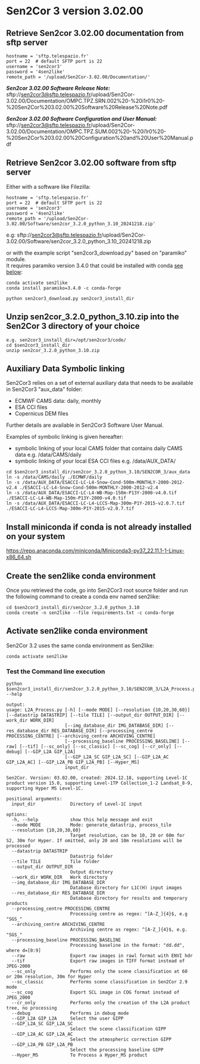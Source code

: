 # Sen2Cor 3 version 3.02.00

## Retrieve Sen2cor 3.02.00 documentation from sftp server

```
hostname = 'sftp.telespazio.fr'
port = 22  # default SFTP port is 22
username = 'sen2cor3'
password = '4sen2like'
remote_path = '/upload/Sen2Cor-3.02.00/Documentation/'
```

**_Sen2cor 3.02.00 Software Release Note:_**  
sftp://sen2cor3@sftp.telespazio.fr/upload/Sen2Cor-3.02.00/Documentation/OMPC.TPZ.SRN.002%20-%20i1r0%20-%20Sen2Cor%203.02.00%20Software%20Release%20Note.pdf

**_Sen2cor 3.02.00 Software Configuration and User Manual:_**  
sftp://sen2cor3@sftp.telespazio.fr/upload/Sen2Cor-3.02.00/Documentation/OMPC.TPZ.SUM.002%20-%20i1r0%20-%20Sen2Cor%203.02.00%20Configuration%20and%20User%20Manual.pdf

## Retrieve Sen2cor 3.02.00 software from sftp server

Either with a software like Filezilla:

```
hostname = 'sftp.telespazio.fr'
port = 22  # default SFTP port is 22
username = 'sen2cor3'
password = '4sen2like'
remote_path = '/upload/Sen2Cor-3.02.00/Software/sen2cor_3.2.0_python_3.10_20241218.zip'
```

e.g: sftp://sen2cor3@sftp.telespazio.fr/upload/Sen2Cor-3.02.00/Software/sen2cor_3.2.0_python_3.10_20241218.zip

or with the example script "sen2cor3_download.py" based on "paramiko" module.  
It requires paramiko version 3.4.0 that could be installed with conda [see below](#create-the-sen2like-conda-environment):

```
conda activate sen2like
conda install paramiko=3.4.0 -c conda-forge
```

```
python sen2cor3_download.py sen2cor3_install_dir
```

## Unzip sen2cor_3.2.0_python_3.10.zip into the Sen2Cor 3 directory of your choice

```
e.g. sen2cor3_install_dir=/opt/sen2cor3/code/
cd $sen2cor3_install_dir
unzip sen2cor_3.2.0_python_3.10.zip
```

## Auxiliary Data Symbolic linking

Sen2Cor3 relies on a set of external auxiliary data that needs to be available in Sen2Cor3 "aux_data" folder:
- ECMWF CAMS data: daily, monthly
- ESA CCI files
- Copernicus DEM files

Further details are available in Sen2Cor3 Software User Manual.

Examples of symbolic linking is given hereafter:
- symbolic linking of your local CAMS folder that contains daily CAMS data e.g. /data/CAMS/daily
- symbolic linking of your local ESA CCI files e.g. /data/AUX_DATA/


```
cd $sen2cor3_install_dir/sen2cor_3.2.0_python_3.10/SEN2COR_3/aux_data
ln -s /data/CAMS/daily ./ECMWF/daily
ln -s /data/AUX_DATA/ESACCI-LC-L4-Snow-Cond-500m-MONTHLY-2000-2012-v2.4 ./ESACCI-LC-L4-Snow-Cond-500m-MONTHLY-2000-2012-v2.4
ln -s /data/AUX_DATA/ESACCI-LC-L4-WB-Map-150m-P13Y-2000-v4.0.tif ./ESACCI-LC-L4-WB-Map-150m-P13Y-2000-v4.0.tif
ln -s /data/AUX_DATA/ESACCI-LC-L4-LCCS-Map-300m-P1Y-2015-v2.0.7.tif ./ESACCI-LC-L4-LCCS-Map-300m-P1Y-2015-v2.0.7.tif
```

## Install miniconda if conda is not already installed on your system

https://repo.anaconda.com/miniconda/Miniconda3-py37_22.11.1-1-Linux-x86_64.sh

## Create the sen2like conda environment

Once you retrieved the code, go into Sen2Cor3 root source folder and run the following command to create a conda env named sen2like:

```
cd $sen2cor3_install_dir/sen2cor_3.2.0_python_3.10
conda create -n sen2like --file requirements.txt -c conda-forge
```

## Activate sen2like conda environment

Sen2Cor 3.2 uses the same conda environment as Sen2like:

``` 
conda activate sen2like
```

### Test the Command line execution

```
python $sen2cor3_install_dir/sen2cor_3.2.0_python_3.10/SEN2COR_3/L2A_Process.py --help

output:
usage: L2A_Process.py [-h] [--mode MODE] [--resolution {10,20,30,60}] [--datastrip DATASTRIP] [--tile TILE] [--output_dir OUTPUT_DIR] [--work_dir WORK_DIR]
                      [--img_database_dir IMG_DATABASE_DIR] [--res_database_dir RES_DATABASE_DIR] [--processing_centre PROCESSING_CENTRE] [--archiving_centre ARCHIVING_CENTRE]
                      [--processing_baseline PROCESSING_BASELINE] [--raw] [--tif] [--sc_only] [--sc_classic] [--sc_cog] [--cr_only] [--debug] [--GIP_L2A GIP_L2A]
                      [--GIP_L2A_SC GIP_L2A_SC] [--GIP_L2A_AC GIP_L2A_AC] [--GIP_L2A_PB GIP_L2A_PB] [--Hyper_MS]
                      input_dir

Sen2Cor. Version: 03.02.00, created: 2024.12.18, supporting Level-1C product version 15.0, supporting Level-1TP Collection_1-2 Landsat_8-9, supporting Hyper MS Level-1C.

positional arguments:
  input_dir             Directory of Level-1C input

options:
  -h, --help            show this help message and exit
  --mode MODE           Mode: generate_datastrip, process_tile
  --resolution {10,20,30,60}
                        Target resolution, can be 10, 20 or 60m for S2, 30m for Hyper. If omitted, only 20 and 10m resolutions will be processed
  --datastrip DATASTRIP
                        Datastrip folder
  --tile TILE           Tile folder
  --output_dir OUTPUT_DIR
                        Output directory
  --work_dir WORK_DIR   Work directory
  --img_database_dir IMG_DATABASE_DIR
                        Database directory for L1C(H) input images
  --res_database_dir RES_DATABASE_DIR
                        Database directory for results and temporary products
  --processing_centre PROCESSING_CENTRE
                        Processing centre as regex: ^[A-Z_]{4}$, e.g "SGS_"
  --archiving_centre ARCHIVING_CENTRE
                        Archiving centre as regex: ^[A-Z_]{4}$, e.g. "SGS_"
  --processing_baseline PROCESSING_BASELINE
                        Processing baseline in the format: "dd.dd", where d=[0:9]
  --raw                 Export raw images in rawl format with ENVI hdr
  --tif                 Export raw images in TIFF format instead of JPEG-2000
  --sc_only             Performs only the scene classification at 60 or 20m resolution, 30m for Hyper
  --sc_classic          Performs scene classification in Sen2Cor 2.9 mode
  --sc_cog              Export SCL image in COG format instead of JPEG_2000
  --cr_only             Performs only the creation of the L2A product tree, no processing
  --debug               Performs in debug mode
  --GIP_L2A GIP_L2A     Select the user GIPP
  --GIP_L2A_SC GIP_L2A_SC
                        Select the scene classification GIPP
  --GIP_L2A_AC GIP_L2A_AC
                        Select the atmospheric correction GIPP
  --GIP_L2A_PB GIP_L2A_PB
                        Select the processing baseline GIPP
  --Hyper_MS            To Process a Hyper_MS product


``` 



